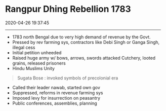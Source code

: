 # Rangpur Dhing Rebellion 1783

2020-04-26 19:37:45

---

- 1783 north Bengal due to very high demand of revenue by the Govt.
- Pressed by rev farming sys, contractors like Debi Singh or Ganga Singh, illegal cess
- Initial petition unheeded
- Raised huge army w/ bows, arrows, swords attacked Cutchery, looted grains, released prisoners
- Hindu Muslims Unity

>  Sugata Bose : invoked symbols of precolonial era

- Called their leader nawab, started own gov
- Suppressed, reforms in revenue farming sys
- Imposed levy for insurrection on peasantry
- Public conferences, assemblies, planning
